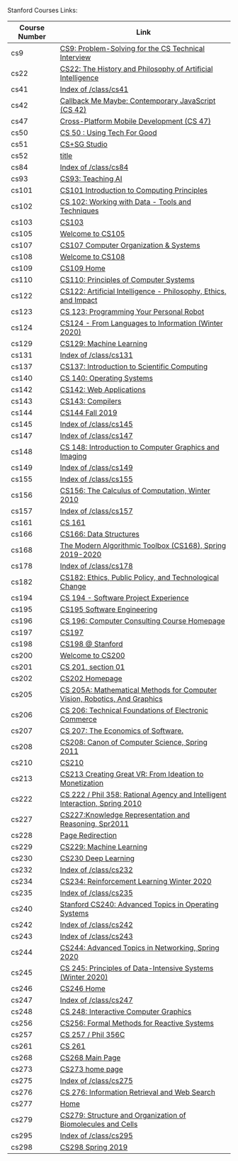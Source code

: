 Stanford Courses Links:

| Course Number | Link |
| --- | --- |
|cs9|[CS9: Problem-Solving for the CS Technical Interview](http://web.stanford.edu/class/cs9)|
|cs22|[CS22: The History and Philosophy of Artificial Intelligence](http://web.stanford.edu/class/cs22)|
|cs41|[Index of /class/cs41](http://web.stanford.edu/class/cs41)|
|cs42|[Callback Me Maybe: Contemporary JavaScript (CS 42)](http://web.stanford.edu/class/cs42)|
|cs47|[Cross-Platform Mobile Development (CS 47)](http://web.stanford.edu/class/cs47)|
|cs50|[CS 50 : Using Tech For Good](http://web.stanford.edu/class/cs50)|
|cs51|[ CS+SG Studio ](http://web.stanford.edu/class/cs51)|
|cs52|[title](http://web.stanford.edu/class/cs52)|
|cs84|[Index of /class/cs84](http://web.stanford.edu/class/cs84)|
|cs93|[CS93: Teaching AI](http://web.stanford.edu/class/cs93)|
|cs101|[CS101 Introduction to Computing Principles](http://web.stanford.edu/class/cs101)|
|cs102|[CS 102: Working with Data - Tools and Techniques](http://web.stanford.edu/class/cs102)|
|cs103|[CS103](http://web.stanford.edu/class/cs103)|
|cs105|[Welcome to CS105](http://web.stanford.edu/class/cs105)|
|cs107|[CS107 Computer Organization & Systems](http://web.stanford.edu/class/cs107)|
|cs108|[Welcome to CS108](http://web.stanford.edu/class/cs108)|
|cs109|[CS109 Home](http://web.stanford.edu/class/cs109)|
|cs110|[CS110: Principles of Computer Systems](http://web.stanford.edu/class/cs110)|
|cs122|[CS122: Artificial Intelligence - Philosophy, Ethics, and Impact](http://web.stanford.edu/class/cs122)|
|cs123|[CS 123: Programming Your Personal Robot](http://web.stanford.edu/class/cs123)|
|cs124|[CS124 - From Languages to Information (Winter 2020)](http://web.stanford.edu/class/cs124)|
|cs129|[CS129: Machine Learning](http://web.stanford.edu/class/cs129)|
|cs131|[Index of /class/cs131](http://web.stanford.edu/class/cs131)|
|cs137|[CS137: Introduction to Scientific Computing](http://web.stanford.edu/class/cs137)|
|cs140|[CS 140: Operating Systems](http://web.stanford.edu/class/cs140)|
|cs142|[CS142: Web Applications](http://web.stanford.edu/class/cs142)|
|cs143|[CS143: Compilers](http://web.stanford.edu/class/cs143)|
|cs144|[CS144 Fall 2019](http://web.stanford.edu/class/cs144)|
|cs145|[Index of /class/cs145](http://web.stanford.edu/class/cs145)|
|cs147|[Index of /class/cs147](http://web.stanford.edu/class/cs147)|
|cs148|[CS 148: Introduction to Computer Graphics and Imaging](http://web.stanford.edu/class/cs148)|
|cs149|[Index of /class/cs149](http://web.stanford.edu/class/cs149)|
|cs155|[Index of /class/cs155](http://web.stanford.edu/class/cs155)|
|cs156|[CS156: The Calculus of Computation, Winter 2010](http://web.stanford.edu/class/cs156)|
|cs157|[Index of /class/cs157](http://web.stanford.edu/class/cs157)|
|cs161|[CS 161](http://web.stanford.edu/class/cs161)|
|cs166|[CS166: Data Structures](http://web.stanford.edu/class/cs166)|
|cs168|[The Modern Algorithmic Toolbox (CS168), Spring 2019-2020](http://web.stanford.edu/class/cs168)|
|cs178|[Index of /class/cs178](http://web.stanford.edu/class/cs178)|
|cs182|[CS182: Ethics, Public Policy, and Technological Change](http://web.stanford.edu/class/cs182)|
|cs194|[CS 194 - Software Project Experience](http://web.stanford.edu/class/cs194)|
|cs195|[CS195 Software Engineering](http://web.stanford.edu/class/cs195)|
|cs196|[CS 196: Computer Consulting Course Homepage](http://web.stanford.edu/class/cs196)|
|cs197|[CS197](http://web.stanford.edu/class/cs197)|
|cs198|[CS198 @ Stanford](http://web.stanford.edu/class/cs198)|
|cs200|[Welcome to CS200](http://web.stanford.edu/class/cs200)|
|cs201|[CS 201, section 01](http://web.stanford.edu/class/cs201)|
|cs202|[CS202 Homepage](http://web.stanford.edu/class/cs202)|
|cs205|[CS 205A: Mathematical Methods for Computer Vision, Robotics, And Graphics](http://web.stanford.edu/class/cs205)|
|cs206|[CS 206: Technical Foundations of Electronic Commerce](http://web.stanford.edu/class/cs206)|
|cs207|[CS 207: The Economics of Software.](http://web.stanford.edu/class/cs207)|
|cs208|[CS208: Canon of Computer Science, Spring 2011](http://web.stanford.edu/class/cs208)|
|cs210|[CS210](http://web.stanford.edu/class/cs210)|
|cs213|[CS213 Creating Great VR: From Ideation to Monetization](http://web.stanford.edu/class/cs213)|
|cs222|[CS 222 / Phil 358: Rational Agency and Intelligent Interaction, Spring 2010](http://web.stanford.edu/class/cs222)|
|cs227|[CS227:Knowledge Representation and Reasoning, Spr2011](http://web.stanford.edu/class/cs227)|
|cs228|[Page Redirection](http://web.stanford.edu/class/cs228)|
|cs229|[CS229: Machine Learning](http://web.stanford.edu/class/cs229)|
|cs230|[CS230 Deep Learning](http://web.stanford.edu/class/cs230)|
|cs232|[Index of /class/cs232](http://web.stanford.edu/class/cs232)|
|cs234|[CS234: Reinforcement Learning Winter 2020](http://web.stanford.edu/class/cs234)|
|cs235|[Index of /class/cs235](http://web.stanford.edu/class/cs235)|
|cs240|[Stanford CS240: Advanced Topics in Operating Systems](http://web.stanford.edu/class/cs240)|
|cs242|[Index of /class/cs242](http://web.stanford.edu/class/cs242)|
|cs243|[Index of /class/cs243](http://web.stanford.edu/class/cs243)|
|cs244|[CS244: Advanced Topics in Networking, Spring 2020](http://web.stanford.edu/class/cs244)|
|cs245|[CS 245: Principles of Data-Intensive Systems (Winter 2020)](http://web.stanford.edu/class/cs245)|
|cs246|[CS246 Home](http://web.stanford.edu/class/cs246)|
|cs247|[Index of /class/cs247](http://web.stanford.edu/class/cs247)|
|cs248|[CS 248: Interactive Computer Graphics](http://web.stanford.edu/class/cs248)|
|cs256|[CS256: Formal Methods for Reactive Systems](http://web.stanford.edu/class/cs256)|
|cs257|[CS 257 / Phil 356C](http://web.stanford.edu/class/cs257)|
|cs261|[CS 261](http://web.stanford.edu/class/cs261)|
|cs268|[CS268 Main Page](http://web.stanford.edu/class/cs268)|
|cs273|[CS273 home page](http://web.stanford.edu/class/cs273)|
|cs275|[Index of /class/cs275](http://web.stanford.edu/class/cs275)|
|cs276|[CS 276: Information Retrieval and Web Search](http://web.stanford.edu/class/cs276)|
|cs277|[Home](http://web.stanford.edu/class/cs277)|
|cs279|[CS279: Structure and Organization of Biomolecules and Cells](http://web.stanford.edu/class/cs279)|
|cs295|[Index of /class/cs295](http://web.stanford.edu/class/cs295)|
|cs298|[CS298 Spring 2019](http://web.stanford.edu/class/cs298)|

